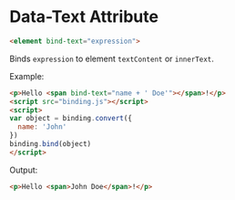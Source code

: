 
# Data-Text Attribute

```html
<element bind-text="expression">
```

Binds `expression` to element `textContent` or `innerText`.

Example:

```html
<p>Hello <span bind-text="name + ' Doe'"></span>!</p>
<script src="binding.js"></script>
<script>
var object = binding.convert({
  name: 'John'
})
binding.bind(object)
</script>
```

Output:

```html
<p>Hello <span>John Doe</span>!</p>
```
